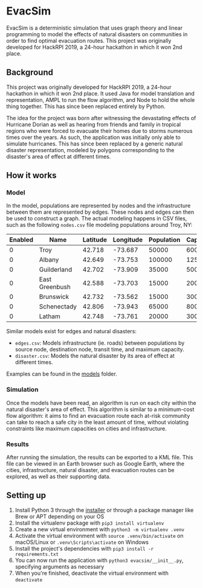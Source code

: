 # EvacSim

EvacSim is a deterministic simulation that uses graph theory and linear
programming to model the effects of natural disasters on communities in order
to find optimal evacuation routes. This project was originally developed for
HackRPI 2019, a 24-hour hackathon in which it won 2nd place.

## Background

This project was originally developed for HackRPI 2019, a 24-hour hackathon in
which it won 2nd place. It used Java for model translation and representation,
AMPL to run the flow algorithm, and Node to hold the whole thing together.
This has since been replaced entirely by Python.

The idea for the project was born after witnessing the devastating effects of
Hurricane Dorian as well as hearing from friends and family in tropical regions
who were forced to evacuate their homes due to storms numerous times over the
years. As such, the application was initially only able to simulate hurricanes.
This has since been replaced by a generic natural disaster representation,
modeled by polygons corresponding to the disaster's area of effect at different
times.

## How it works

### Model

In the model, populations are represented by nodes and the infrastructure
between them are represented by edges. These nodes and edges can then be used
to construct a graph. The actual modeling happens in CSV files, such as the
following `nodes.csv` file modeling populations around Troy, NY:

| Enabled | Name           | Latitude | Longitude | Population | Capacity |
| ------- | -------------- | -------- | --------- | ---------- | -------- |
| 0       | Troy           | 42.718   | -73.687   | 50000      | 60000    |
| 0       | Albany         | 42.649   | -73.753   | 100000     | 125000   |
| 0       | Guilderland    | 42.702   | -73.909   | 35000      | 50000    |
| 0       | East Greenbush | 42.588   | -73.703   | 15000      | 20000    |
| 0       | Brunswick      | 42.732   | -73.562   | 15000      | 30000    |
| 0       | Schenectady    | 42.806   | -73.943   | 65000      | 80000    |
| 0       | Latham         | 42.748   | -73.761   | 20000      | 30000    |

Similar models exist for edges and natural disasters:
- `edges.csv`: Models infrastructure (ie. roads) between populations by source
  node, destination node, transit time, and maximum capacity.
- `disaster.csv`: Models the natural disaster by its area of effect at
  different times.

Examples can be found in the [models](../models/) folder.

### Simulation

Once the models have been read, an algorithm is run on each city within the
natural disaster's area of effect. This algorithm is similar to a minimum-cost
flow algorithm: it aims to find an evacuation route each at-risk community can
take to reach a safe city in the least amount of time, without violating
constraints like maximum capacities on cities and infrastructure.

### Results

After running the simulation, the results can be exported to a KML file. This
file can be viewed in an Earth browser such as Google Earth, where the cities,
infrastructure, natural disaster, and evacuation routes can be explored, as
well as their supporting data.

## Setting up

1. Install Python 3 through the [installer](https://www.python.org/downloads/)
   or through a package manager like Brew or APT depending on your OS
2. Install the virtualenv package with `pip3 install virtualenv`
3. Create a new virtual environment with `python3 -m virtualenv .venv`
4. Activate the virtual environment with `source .venv/bin/activate` on
   macOS/Linux or `.venv\Scripts\activate` on Windows
5. Install the project's dependencies with `pip3 install -r requirements.txt`
6. You can now run the application with `python3 evacsim/__init__.py`,
   specifying arguments as necessary
7. When you're finished, deactivate the virtual environment with `deactivate`

